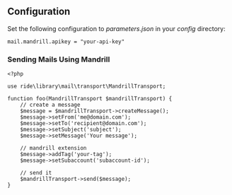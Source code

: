 ## Configuration

Set the following configuration to _parameters.json_ in your _config_ directory:

    mail.mandrill.apikey = "your-api-key"

### Sending Mails Using Mandrill

    <?php

    use ride\library\mail\transport\MandrillTransport;

    function foo(MandrillTransport $mandrillTransport) {
        // create a message
        $message = $mandrillTransport->createMessage();
        $message->setFrom('me@domain.com');
        $message->setTo('recipient@domain.com');
        $message->setSubject('subject');
        $message->setMessage('Your message');

        // mandrill extension
        $message->addTag('your-tag');
        $message->setSubaccount('subaccount-id');

        // send it
        $mandrillTransport->send($message);
    }
